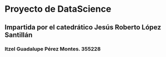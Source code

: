 # Proyecto de DataScience
## Impartida por el catedrático Jesús Roberto López Santillán
### Itzel Guadalupe Pérez Montes. 355228
